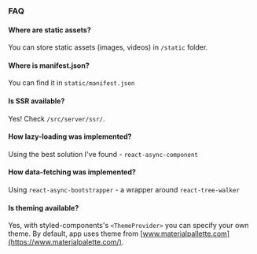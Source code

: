 ### FAQ

#### Where are static assets?
You can store static assets (images, videos) in `/static` folder.

#### Where is manifest.json?
You can find it in `static/manifest.json`

#### Is SSR available?
Yes! Check `/src/server/ssr/`.

#### How lazy-loading was implemented?
Using the best solution I've found - `react-async-component`

#### How data-fetching was implemented?
Using  `react-async-bootstrapper` - a wrapper around `react-tree-walker`


#### Is theming available?
Yes, with styled-components's `<ThemeProvider>` you can specify your own theme. By default, app uses theme from [www.materialpallette.com](https://www.materialpalette.com/).
